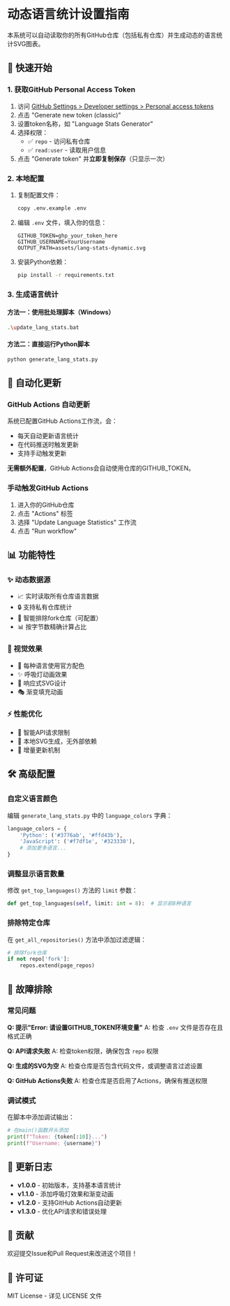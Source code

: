 # 动态语言统计设置指南

本系统可以自动读取你的所有GitHub仓库（包括私有仓库）并生成动态的语言统计SVG图表。

## 🚀 快速开始

### 1. 获取GitHub Personal Access Token

1. 访问 [GitHub Settings > Developer settings > Personal access tokens](https://github.com/settings/tokens)
2. 点击 "Generate new token (classic)"
3. 设置token名称，如 "Language Stats Generator"
4. 选择权限：
   - ✅ `repo` - 访问私有仓库
   - ✅ `read:user` - 读取用户信息
5. 点击 "Generate token" 并**立即复制保存**（只显示一次）

### 2. 本地配置

1. 复制配置文件：
   ```bash
   copy .env.example .env
   ```

2. 编辑 `.env` 文件，填入你的信息：
   ```env
   GITHUB_TOKEN=ghp_your_token_here
   GITHUB_USERNAME=YourUsername
   OUTPUT_PATH=assets/lang-stats-dynamic.svg
   ```

3. 安装Python依赖：
   ```bash
   pip install -r requirements.txt
   ```

### 3. 生成语言统计

#### 方法一：使用批处理脚本（Windows）
```bash
.\update_lang_stats.bat
```

#### 方法二：直接运行Python脚本
```bash
python generate_lang_stats.py
```

## 🤖 自动化更新

### GitHub Actions 自动更新

系统已配置GitHub Actions工作流，会：
- 每天自动更新语言统计
- 在代码推送时触发更新
- 支持手动触发更新

**无需额外配置**，GitHub Actions会自动使用仓库的GITHUB_TOKEN。

### 手动触发GitHub Actions

1. 进入你的GitHub仓库
2. 点击 "Actions" 标签
3. 选择 "Update Language Statistics" 工作流
4. 点击 "Run workflow"

## 📊 功能特性

### ✨ 动态数据源
- 📈 实时读取所有仓库语言数据
- 🔒 支持私有仓库统计
- 🎯 智能排除fork仓库（可配置）
- 📊 按字节数精确计算占比

### 🎨 视觉效果
- 🌈 每种语言使用官方配色
- ✨ 呼吸灯动画效果
- 📱 响应式SVG设计
- 🎭 渐变填充动画

### ⚡ 性能优化
- 🚀 智能API请求限制
- 💾 本地SVG生成，无外部依赖
- 🔄 增量更新机制

## 🛠️ 高级配置

### 自定义语言颜色

编辑 `generate_lang_stats.py` 中的 `language_colors` 字典：

```python
language_colors = {
    'Python': ('#3776ab', '#ffd43b'),
    'JavaScript': ('#f7df1e', '#323330'),
    # 添加更多语言...
}
```

### 调整显示语言数量

修改 `get_top_languages()` 方法的 `limit` 参数：

```python
def get_top_languages(self, limit: int = 8):  # 显示前8种语言
```

### 排除特定仓库

在 `get_all_repositories()` 方法中添加过滤逻辑：

```python
# 排除fork仓库
if not repo['fork']:
    repos.extend(page_repos)
```

## 🔧 故障排除

### 常见问题

**Q: 提示"Error: 请设置GITHUB_TOKEN环境变量"**
A: 检查 `.env` 文件是否存在且格式正确

**Q: API请求失败**
A: 检查token权限，确保包含 `repo` 权限

**Q: 生成的SVG为空**
A: 检查仓库是否包含代码文件，或调整语言过滤设置

**Q: GitHub Actions失败**
A: 检查仓库是否启用了Actions，确保有推送权限

### 调试模式

在脚本中添加调试输出：

```python
# 在main()函数开头添加
print(f"Token: {token[:10]}...")
print(f"Username: {username}")
```

## 📝 更新日志

- **v1.0.0** - 初始版本，支持基本语言统计
- **v1.1.0** - 添加呼吸灯效果和渐变动画
- **v1.2.0** - 支持GitHub Actions自动更新
- **v1.3.0** - 优化API请求和错误处理

## 🤝 贡献

欢迎提交Issue和Pull Request来改进这个项目！

## 📄 许可证

MIT License - 详见 LICENSE 文件